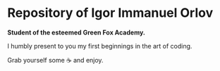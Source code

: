 # Repository of Igor Immanuel Orlov 
<strong>Student of the esteemed Green Fox Academy.</strong> 

I humbly present to you my first beginnings in the art of coding.

Grab yourself some :coffee: and enjoy.
